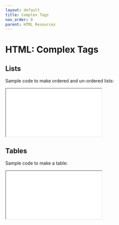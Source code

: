 ```yaml
---
layout: default
title: Complex Tags
nav_order: 8
parent: HTML Resources
---
```


# HTML: Complex Tags

## Lists
Sample code to make ordered and un-ordered lists:
<iframe src="//codepen.io/vanwars/embed/RRwvaX/?theme-id=18654&default-tab=html,result" allowfullscreen="true" class="codepen-frame"></iframe>



## Tables
Sample code to make a table:
<iframe src="//codepen.io/vanwars/embed/mEdvRd/?theme-id=18654&default-tab=html,result" allowfullscreen="true" class="codepen-frame"></iframe>
